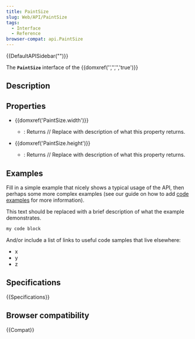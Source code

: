 ```yaml
---
title: PaintSize
slug: Web/API/PaintSize
tags:
  - Interface
  - Reference
browser-compat: api.PaintSize
---
```

{{DefaultAPISidebar("")}}

The **`PaintSize`** interface of the {{domxref('','','','true')}} 

## Description

 

## Properties

- {{domxref('PaintSize.width')}}
  - : Returns // Replace with description of what this property returns.

- {{domxref('PaintSize.height')}}
  - : Returns // Replace with description of what this property returns.





## Examples

Fill in a simple example that nicely shows a typical usage of the API, then perhaps some more complex examples (see our guide on how to add [code examples](/en-US/docs/MDN/Contribute/Structures/Code_examples) for more information).

This text should be replaced with a brief description of what the example demonstrates.

```js
my code block
```

And/or include a list of links to useful code samples that live elsewhere:

*   x
*   y
*   z

## Specifications

{{Specifications}}

## Browser compatibility

{{Compat}}

